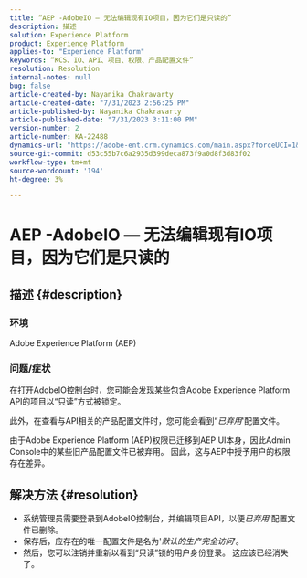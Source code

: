 ```yaml
---
title: “AEP -AdobeIO — 无法编辑现有IO项目，因为它们是只读的”
description: 描述
solution: Experience Platform
product: Experience Platform
applies-to: "Experience Platform"
keywords: “KCS、IO、API、项目、权限、产品配置文件”
resolution: Resolution
internal-notes: null
bug: false
article-created-by: Nayanika Chakravarty
article-created-date: "7/31/2023 2:56:25 PM"
article-published-by: Nayanika Chakravarty
article-published-date: "7/31/2023 3:11:00 PM"
version-number: 2
article-number: KA-22488
dynamics-url: "https://adobe-ent.crm.dynamics.com/main.aspx?forceUCI=1&pagetype=entityrecord&etn=knowledgearticle&id=660dce67-b22f-ee11-bdf3-6045bd006149"
source-git-commit: d53c55b7c6a2935d399deca873f9a0d8f3d83f02
workflow-type: tm+mt
source-wordcount: '194'
ht-degree: 3%

---
```


# AEP -AdobeIO — 无法编辑现有IO项目，因为它们是只读的

## 描述 {#description}


### 环境

Adobe Experience Platform (AEP)

### 问题/症状

在打开AdobeIO控制台时，您可能会发现某些包含Adobe Experience Platform API的项目以“只读”方式被锁定。

此外，在查看与API相关的产品配置文件时，您可能会看到“*已弃用*&#39;配置文件。

由于Adobe Experience Platform (AEP)权限已迁移到AEP UI本身，因此Admin Console中的某些旧产品配置文件已被弃用。 因此，这与AEP中授予用户的权限存在差异。


## 解决方法 {#resolution}


- 系统管理员需要登录到AdobeIO控制台，并编辑项目API，以便&#x200B;*已弃用*&#39;配置文件已删除。
- 保存后，应存在的唯一配置文件是名为&#39;*默认的生产完全访问*’。
- 然后，您可以注销并重新以看到“只读”锁的用户身份登录。 这应该已经消失了。



